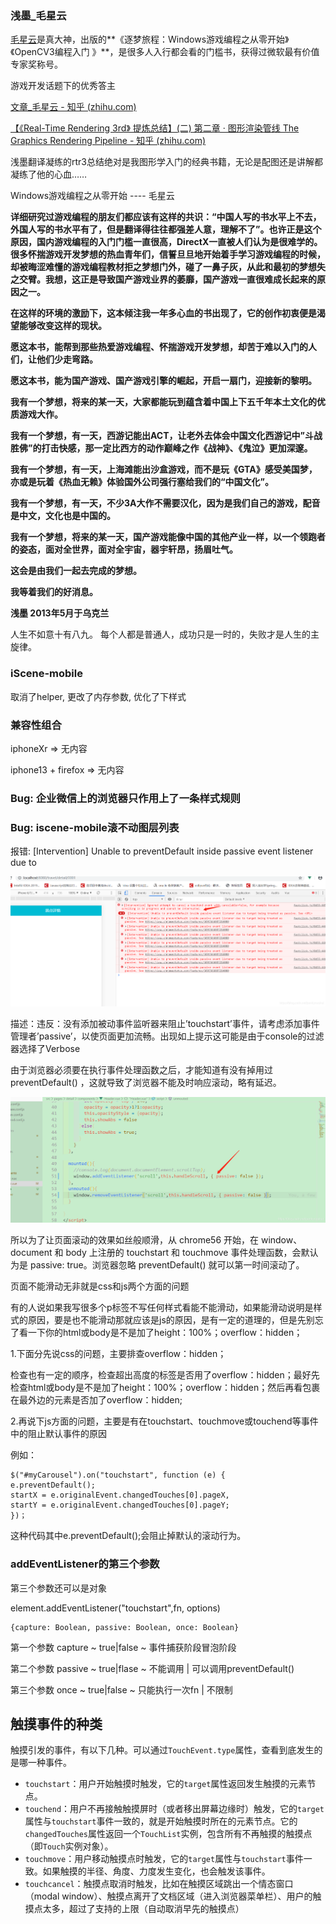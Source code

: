 

### 浅墨_毛星云 

[毛星云](https://www.zhihu.com/search?q=毛星云&search_source=Entity&hybrid_search_source=Entity&hybrid_search_extra={"sourceType"%3A"answer"%2C"sourceId"%3A2270703632})是真大神，出版的**《逐梦旅程：Windows游戏编程之从零开始》《OpenCV3编程入门 》**，是很多人入行都会看的门槛书，获得过微软最有价值专家奖称号。

游戏开发话题下的优秀答主

[文章_毛星云 - 知乎 (zhihu.com)](https://www.zhihu.com/people/mao-xing-yun/posts?page=2)

[【《Real-Time Rendering 3rd》 提炼总结】(二) 第二章 · 图形渲染管线 The Graphics Rendering Pipeline - 知乎 (zhihu.com)](https://zhuanlan.zhihu.com/p/26527776)

浅墨翻译凝练的rtr3总结绝对是我图形学入门的经典书籍，无论是配图还是讲解都凝练了他的心血……

Windows游戏编程之从零开始 ---- 毛星云

**详细研究过游戏编程的朋友们都应该有这样的共识：“中国人写的书水平上不去，外国人写的书水平有了，但是翻译得往往都强差人意，理解不了”。也许正是这个原因，国内游戏编程的入门门槛一直很高，DirectX一直被人们认为是很难学的。很多怀揣游戏开发梦想的热血青年们，信誓旦旦地开始着手学习游戏编程的时候，却被晦涩难懂的游戏编程教材拒之梦想门外，碰了一鼻子灰，从此和最初的梦想失之交臂。我想，这正是导致国产游戏业界的萎靡，国产游戏一直很难成长起来的原因之一。**

**在这样的环境的激励下，这本倾注我一年多心血的书出现了，它的创作初衷便是渴望能够改变这样的现状。**

**愿这本书，能帮到那些热爱游戏编程、怀揣游戏开发梦想，却苦于难以入门的人们，让他们少走弯路。**

**愿这本书，能为国产游戏、国产游戏引擎的崛起，开启一扇门，迎接新的黎明。**

**我有一个梦想，将来的某一天，大家都能玩到蕴含着中国上下五千年本土文化的优质游戏大作。**

**我有一个梦想，有一天，西游记能出ACT，让老外去体会中国文化西游记中”斗战胜佛”的打击快感，那一定比西方的动作巅峰之作《战神》、《鬼泣》更加深邃。**

**我有一个梦想，有一天，上海滩能出沙盒游戏，而不是玩《GTA》感受美国梦，亦或是玩着《热血无赖》体验国外公司强行塞给我们的“中国文化”。**

**我有一个梦想，有一天，不少3A大作不需要汉化，因为是我们自己的游戏，配音是中文，文化也是中国的。**

**我有一个梦想，将来的某一天，国产游戏能像中国的其他产业一样，以一个领跑者的姿态，面对全世界，面对全宇宙，器宇轩昂，扬眉吐气。**

**这会是由我们一起去完成的梦想。**

**我等着我们的好消息。**

**浅墨 2013年5月于乌克兰**





人生不如意十有八九。 每个人都是普通人，成功只是一时的，失败才是人生的主旋律。





### iScene-mobile

取消了helper, 更改了内存参数, 优化了下样式



### 兼容性组合

iphoneXr => 无内容

iphone13 + firefox => 无内容





### Bug: 企业微信上的浏览器只作用上了一条样式规则



### Bug: iscene-mobile滚不动图层列表

报错: [Intervention] Unable to preventDefault inside passive event listener due to

![img](./imgs/Intervention.png)

描述：违反：没有添加被动事件监听器来阻止’touchstart’事件，请考虑添加事件管理者’passive’，以使页面更加流畅。出现如上提示这可能是由于console的过滤器选择了Verbose

由于浏览器必须要在执行事件处理函数之后，才能知道有没有掉用过 preventDefault() ，这就导致了浏览器不能及时响应滚动，略有延迟。

![img](./imgs/passive.png)

所以为了让页面滚动的效果如丝般顺滑，从 chrome56 开始，在 window、document 和 body 上注册的 touchstart 和 touchmove 事件处理函数，会默认为是 passive: true。浏览器忽略 preventDefault() 就可以第一时间滚动了。



页面不能滑动无非就是css和js两个方面的问题


有的人说如果我写很多个p标签不写任何样式看能不能滑动，如果能滑动说明是样式的原因，要是也不能滑动那就应该是js的原因，是有一定的道理的，但是先别忘了看一下你的html或body是不是加了height：100%；overflow：hidden；

1.下面分先说css的问题，主要排查overflow：hidden；

检查也有一定的顺序，检查超出高度的标签是否用了overflow：hidden；最好先检查html或body是不是加了height：100%；overflow：hidden；然后再看包裹在最外边的元素是否加了overflow：hidden;



2.再说下js方面的问题，主要是有在touchstart、touchmove或touchend等事件中的阻止默认事件的原因

例如：

    $("#myCarousel").on("touchstart", function (e) {
    e.preventDefault();   
    startX = e.originalEvent.changedTouches[0].pageX,
    startY = e.originalEvent.changedTouches[0].pageY;
    })；

这种代码其中e.preventDefault();会阻止掉默认的滚动行为。












### addEventListener的第三个参数

第三个参数还可以是对象

element.addEventListener("touchstart",fn, options)

```
{capture: Boolean, passive: Boolean, once: Boolean}
```

第一个参数 capture ~ true|false ~ 事件捕获阶段冒泡阶段

第二个参数 passive ~ true|flase ~ 不能调用 | 可以调用preventDefault()

第三个参数 once ~ true|false ~ 只能执行一次fn | 不限制





## 触摸事件的种类

触摸引发的事件，有以下几种。可以通过`TouchEvent.type`属性，查看到底发生的是哪一种事件。

- `touchstart`：用户开始触摸时触发，它的`target`属性返回发生触摸的元素节点。
- `touchend`：用户不再接触触摸屏时（或者移出屏幕边缘时）触发，它的`target`属性与`touchstart`事件一致的，就是开始触摸时所在的元素节点。它的`changedTouches`属性返回一个`TouchList`实例，包含所有不再触摸的触摸点（即`Touch`实例对象）。
- `touchmove`：用户移动触摸点时触发，它的`target`属性与`touchstart`事件一致。如果触摸的半径、角度、力度发生变化，也会触发该事件。
- `touchcancel`：触摸点取消时触发，比如在触摸区域跳出一个情态窗口（modal window）、触摸点离开了文档区域（进入浏览器菜单栏）、用户的触摸点太多，超过了支持的上限（自动取消早先的触摸点）
